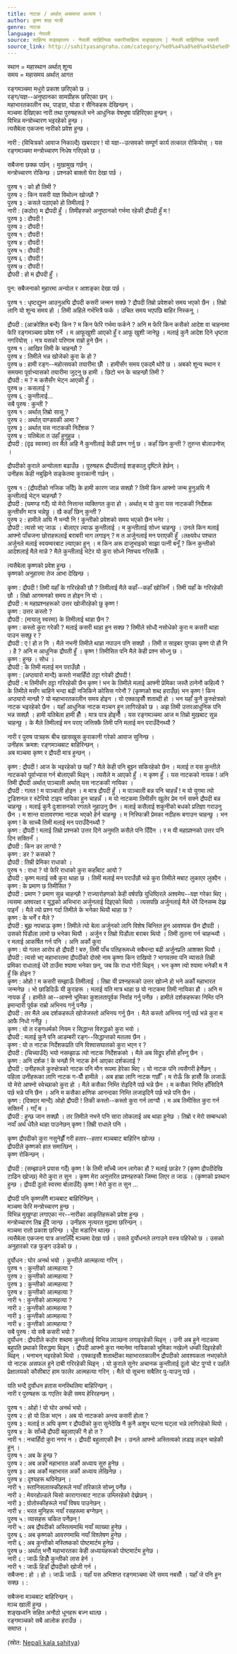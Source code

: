 ```yaml
---
title: नाटक / अर्थात् असमाप्त अध्याय !
author: कृष्ण शाह यात्री
genre: नाटक
language: नेपाली
source: साहित्य सङ्ग्रहालय - नेपाली साहित्यिक भकारीसाहित्य सङ्ग्रहालय | नेपाली साहित्यिक भकारी
source_link: http://sahityasangraha.com/category/%e0%a4%a8%e0%a4%be%e0%a4%9f%e0%a4%95-%e0%a4%b0%e0%a4%99%e0%a5%8d%e0%a4%97%e0%a4%ae%e0%a4%9e%e0%a5%8d%e0%a4%9a/%e0%a4%a8%e0%a4%be%e0%a4%9f%e0%a4%95/
---
```


स्थान = महास्थान अर्थात् शून्य  
समय = महासमय अर्थात् आगत

रङ्गमञ्चमा मधुरो प्रकाश छरिएको छ ।  
रङ्ग/यज्ञ--अनुष्ठानका सामग्रीहरू छरिएका छन् ।  
महाभारतकालीन रथ, पाङ्ग्रा, घोडा र सैनिकहरू देखिन्छन् ।  
मञ्चमा देखिएका नारी तथा पुरुषहरूले भने आधुनिक वेषभुषा पहिरिएका हुन्छन् ।  
विभिन्न मन्त्रोच्चारण भइरहेको हुन्छ ।  
त्यसैबेला एकजना नारीको प्रवेश हुन्छ ।

नारी : (विचित्रको आवाज निकाल्दै) खबरदार ! यो यज्ञ--उत्सवको सम्पूर्ण कार्य तत्काल रोकियोस् । यस रङ्गमञ्चमा मन्त्रोच्चारण निधेष गरिएको छ ।

सबैजना छक्क पर्छन् । मुखामुख गर्छन् ।  
मन्त्रोच्चारण रोकिन्छ । प्रश्नको बाक्लो घेरा देखा पर्छ ।

पुरुष १ : को हौ तिमी ?  
पुरुष २ : किन यसरी यज्ञ विथोल्न खोज्छौ ?  
पुरुष ३ : कसले पठाएको हो तिमीलाई ?  
नारी : (कठोर) म द्रौपदी हुँ । तिमीहरुको अनुष्ठानको गर्भमा रहेकी द्रौपदी हुँ म !  
पुरुष ३ : दौपदी !  
पुरुष २ : दौपदी !  
पुरुष १ : दौपदी !  
पुरुष ४ : दौपदी !  
पुरुष ५ : दौपदी !  
पुरुष ६ : दौपदी !  
पुरुष ७ : दौपदी !  
द्रौपदी : हो म द्रौपदी हुँ ।

पुन: सबैजनाको मुहारमा अन्योल र आशङ्का देखा पर्छ ।

पुरुष १ : धृष्टद्युम्न आउनुअघि द्रौपदी कसरी जन्मन सक्छे ? द्रौपदी तिम्रो प्रवेशको समय भएको छैन । तिम्रो लागि यो शून्य समय हो । तिमी अहिले गर्भभित्रै फर्क । उचित समय भएपछि बाहिर निस्कनू ।

द्रौपदी : (आक्रोशित बन्दै) किन ? म किन फेरि गर्भमा फर्कने ? अनि म फेरि किन कसैको आदेश वा चाहनामा फेरि रङ्गमञ्चमा प्रवेश गर्ने । म आफूखुशी आएको हुँ र आफू खुशी जानेछु । मलाई कुनै आदेश दिने धृष्टता नगरियोस् । नत्र यसको परिणाम राम्रो हुने छैन ।  
पुरुष १ : आखिर तिमी के चाहन्छौ ?  
पुरुष ४ : तिमीले भन्न खोजेको कुरा के हो ?  
पुरुष ७ : हामी रङ्ग--महोत्सवको तयारीमा छौँ । हामीसँग समय एकदमै थोरै छ । अबको शून्य स्थान र समयमा पूर्वाभ्यासको तयारीमा जुट्नु छ हामी । छिटो भन के चाहन्छौ तिमी ?  
द्रौपदी : म ? म कसैसँग भेट्न आएकी हुँ ।  
पुरुष ७ : कसलाई ?  
पुरुष ६ : कुन्तीलाई...  
सबै पुरुष : कुन्ती ?  
पुरुष १ : अर्थात् तिम्रो सासू ?  
पुरुष २ : अर्थात् पाण्डवकी आमा ?  
पुरुष ३ : अर्थात् यस नाटककी निर्देशक ?  
पुरुष ४ : यतिबेला त उहाँ हुनुहुन्न ।  
द्रौपदी : (दृढ स्वरमा) तर मैले अहिे नै कुन्तीलाई केही प्रश्न गर्नु छ । कहाँ छिन कुन्ती ? तुरुन्त बोलाउनोस् ।

द्रौपदीको कुराले अन्योलता बढाउँछ । पुरुषहरू द्रौपदीलाई शङ्कालु दृष्टिले हेर्छन् ।  
उनीहरू केही नबुझिने सङ्केतमा कुराकानी गर्छन् ।

पुरुष १ : (द्रौपदीको नजिक जाँदै) के हामी कारण जान्न सक्छौ ? तिमी किन आफ्नो जन्म हुनुअघि नै कुन्तीलाई भेट्न चाहन्छौ ?  
द्रौपदी : (घमण्ड गर्दै) यो मेरो नित्तान्त व्यक्तिगत कुरा हो । अर्थात् म यो कुरा यस नाटककी निर्देशक कुन्तीसँग मात्र भन्नेछु । खै कहाँ छिन् कुन्ती ?  
पुरुष २ : हामीले अघि नै भन्यौ नि ! कुन्तीको प्रवेशको समय भएको छैन भनेर ।  
द्रौपदी : त्यसो भए जाऊ । बोलाएर ल्याऊ कुन्तीलाई । म कुन्तीलाई सोध्न चाहन्छु । उनले किन मलाई आफ्नो पाँचजना छोराहरूलाई बराबरी भाग लगाइन् ? म त अर्जुनलाई मन पराएकी हुँ ।लक्ष्यवेध पश्चात अर्जुनले मलाई स्वयम्वरबाट ल्याएका हुन् । म किन अरू दाजुभाइको साझा पत्नी बनूँ ? किन कुन्तीको आदेशलाई मैले मान्ने ? मैले कुन्तीलाई भेटेर यो कुरा सोध्ने निश्चय गरिसकेँ ।

त्यसैबेला कृष्णको प्रवेश हुन्छ ।  
कृष्णको अनुहारमा तेज आभा देखिन्छ ।

कृष्ण : द्रौपदी ! तिमी यहाँ के गरिरहेकी छौ ? तिमीलाई मैले कहाँ--कहाँ खोजिनँ । तिमी यहाँ के गरिरहेकी छौ । तिम्रो आगमनको समय त होइन नि यो ।  
द्रौपदी : म महाप्रश्नहरूको उत्तर खोजीरहेको छु कृष्ण !  
कृष्ण : उत्तर कस्तो ?  
द्रौपदी : (मायालु स्वरमा) के तिमीलाई थाहा छैन ?  
कृष्ण : कस्तो कुरा गरेकी ? मलाई कसरी थाहा हुन सक्छ ? तिमीले सोध्दै नसोधेको कुरा म कसरी थाहा पाउन सक्छु र ?  
द्रौपदी : ए ! हो त नि । मैले नभनी तिमीले थाहा नपाउन पनि सक्छौ । तिमी त साइबर युगका कृष्ण पो हौ नि । है ? अनि म आधुनिक द्रौपती हुँ । कृष्ण ! तिमीसित पनि मैले केही प्रश्न सोध्नु छ ।  
कृष्ण : हुन्छ । सोध ।  
द्रौपदी : के तिमी मलाई मन पराउँछौ ।  
कृष्ण : (अप्ठ्यारो मान्दै) कस्तो नचाहिँदो ठट्टा गरेकी द्रौपदी !  
द्रौपदी : म तिमीसँग ठट्टा गरिरहेकी छैन कृष्ण ! भन के तिमीले मलाई आफ्नी प्रेमिका जस्तै ठानेनौ कहिल्यै ? के तिमीले मसँग चाहिने भन्दा बढी नजिकिने कोसिस गरेनौ ? (कृष्णको शब्द हराउँछ) भन कृष्ण ! किन अप्ठ्यारो मान्छौ ? यो महाभारतकालीन समय होइन । यो एक्काइसौँ शताब्दी हो । भन यहाँ कुनै कुरुक्षेत्रको नाटक भइरहेको छैन । यहाँ आधुनिक नाटक मञ्चन हुन लागिरहेको छ । अझ तिमी उत्तरआधुनिक पनि भन्न सक्छौ । हामी यतिबेला हामी हौँ । मात्र पात्र होइनौँ । यस रङ्गमञ्चमा आज म तिम्रो मुखबाट सुन्न चाहन्छु । के मैले तिमीलाई मन पराए जत्तिक्कै तिमी पनि मलाई मन पराउँदैनथ्यौ ?

नारी र पुरुष पात्रहरू बीच खासखुस कुराकानी गरेको आवाज सुनिन्छ ।  
उनीहरू क्रमश: रङ्गमञ्चबाट बाहिरिन्छन् ।  
अब मञ्चमा कृष्ण र द्रौपदी मात्र हुन्छन् ।

कृष्ण : द्रौपदी ! आज के भइरहेको छ यहाँ ? मैले केही पनि बुझ्न सकिरहेको छैन । मलाई त यस कुन्तीले नाटकको पूर्वाभ्यास गर्न बोलाएकी थिइन् । त्यसैले म आएको हुँ । म कृष्ण हुँ । यस नाटकको नायक ! अनि तिमी द्रौपदी अर्थात् पाञ्चाली अर्थात् यस नाटककी नायिका ।  
द्रौपदी : गलत ! म पाञ्चाली होइन । म मात्र द्रौपदी हुँ । म पाञ्चाली बन्न पनि चाहन्नँ ! म यो युगमा त्यो ट्रडिशनल र स्टेरियो टाइप नायिका हुन चाहन्नँ । म यो नाटकमा तिमीसँग खुलेर प्रेम गर्न सक्ने द्रौपदी बन्न चाहन्छु । मलाई कुनै दुःशासनको रगतले नुहाउनु छैन । मलाई कसैलाई शकुनीको बधको प्रतिज्ञा गराउनु छैन । म शान्त वातावरणमा नाटक भएको हेर्न चाहन्छु । म निस्फिक्री प्रेमका नदीहरू बगाउन चाहन्छु । भन कृष्ण ! के साच्चै तिमी मलाई मन पराउँदैनथ्यौ ?  
कृष्ण : द्रौपदी ! मलाई तिम्रो प्रश्नको उत्तर दिने अनुमति कसैले पनि दिँदैन । र म यी महाप्रश्नको उत्तर पनि दिन सक्तिनँ ।  
द्रौपदी : किन डर लाग्यो ?  
कृष्ण : डर ? कसको ?  
द्रौपदी : तिम्री प्रेमिका राधाको ।  
पुरुष १ : राधा ? यो फेरि राधाको कुरा कहाँबाट आयो ?  
द्रौपदी : कृष्ण मलाई सबै कुरा थाहा छ । तिमी मलाई मन पराउँछौ भन्ने कुरा तिमीले मबाट लुकाएर लुक्दैन ।  
कृष्ण : के प्रमाण छ तिमीसित ?  
द्रौपदी : प्रमाण ? प्रमाण सुन्न चाहन्छौ ? राज्यारोहणको केही वर्षपछि युधिष्ठिरले अश्वमेघ--यज्ञ गरेका थिए । त्यसमा अश्वरक्षा र युद्धको अभिभारा अर्जुनलाई दिइएको थियो । त्यसपछि अर्जुनलाई मैले धेरै दिनसम्म देख्न पाइनँ । मैले त्यो प्रश्न गर्दा तिमीले के भनेका थियौ थाहा छ ?  
कृष्ण : के भनेँ र मैले ?  
द्रौपदी : बुझ नपचाऊ कृष्ण ! तिमीले त्यो बेला अर्जुनको लागि विशेष चिन्तित हुन आवश्यक छैन द्रौपदी । उसको पिडौला लामो छ भनेका थियौ । अर्जुन र तिम्रो पिडौला बराबर थियो । तिमी तुलना गर्न चाहन्थ्यौ । र मलाई आकर्षित गर्न पनि । अनि अर्को कुरा  
कृष्ण : यो गलत आरोप हो द्रौपदी ! बरु, तिमी पाँच पतिहरूमध्ये सबैभन्दा बढी अर्जुनप्रति आशक्त थियौ ।  
द्रौपदी : त्यसो भए महाभारतमा द्रौपदीको दोस्रो नाम कृष्णा किन राखियो ? भागवतमा पनि व्यासले तिम्री प्रमिका राधालाई धेरै ठाउँमा श्यामा भनेका छन्, जब कि राधा गोरी थिइन् । भन कृष्ण त्यो श्यामा भनेकी म नै हुँ कि होइन ?  
कृष्ण : ओहो ! म कसरी सम्झाऊँ तिमीलाई । तिम्रा यी प्रश्नहरूको उत्तर खोज्ने हो भने अर्को महाभारत जन्मनेछ । भो छाडिदिऊँ यी कुराहरू । मलाई यति मात्र थाहा छ यो नाटकमा तिमी नायिका हौ । अनि म नायक हुँ । हामीले आ--आफ्नो भूमिका कुशलतापूर्वक निर्वाह गर्नु पर्नेछ । हामीले दर्शकहरूका निम्ति पनि इमान्दारी पूर्वक राम्रो अभिनय गर्नु पर्नेछ ।  
द्रौपदी : तर मैले अब दर्शकहरूले खोजेजस्तो अभिनय गर्नु छैन । मैले कस्तो अभिनय गर्नु पर्छ भन्ने कुरा म आफै निधो गर्नेछु ।  
कृष्ण : यो त रङ्गधर्मको नियम र सिद्धान्त विरुद्धको कुरा भयो ।  
द्रौपदी : मलाई कुनै पनि आडम्बरी रङ्ग--सिद्धान्तको मतलव छैन ।  
कृष्ण : यो त नाटक निर्देशकप्रति पनि विश्वासघातको कुरा भएन र ?  
द्रौपदी : (चिच्याउँदै) भयो नसम्झाऊ त्यो नाटक निर्देशकको । मैले अब विद्रूप हाँसो हाँस्नु छैन ।  
कृष्ण : अनि दर्शक ! के भन्छौ नि नाटक हेर्न आएका दर्शकलाई ?  
द्रौपदी : उनीहरूले कुरुक्षेत्रको नाटक पनि मौन रूपमा हेरेका थिए । यो नाटक पनि त्यसैगरी हेर्नेछन् । पहिला उनीहरूका लागि नाटक ग-यौँ हामीले । अब हाम्रा लागि नाटक गर्छौँ । म रोऊँ कि हासौँ कि लजाऊँ यो मेरो आफ्नो स्वेच्छाको कुरा हो । मैले कसैका निम्ति रोइदिनै पर्छ भन्ने छैन । म कसैका निम्ति हाँसिदिनै पर्छ भन्ने पनि छैन । अनि म कसैका क्षणिक आनन्दका निम्ति लजाइदिनै पर्छ भन्ने पनि छैन ।  
कृष्ण : (दिक्दार मान्दै) ओहो द्रौपदी ! तिकी कस्तो--कस्तो कुरा गर्न लाग्यौ । म अब तिमीसित कुरा गर्न सक्तिनँ । गएँ म ।  
द्रौपदी : हुन्छ जान सक्छौ । तर तिमीले नभने पनि सारा लोकलाई अब थाहा हुनेछ । तिम्रो र मेरो सम्बन्धको नयाँ अर्थ धेरैले थाहा पाउनेछन् कृष्ण ! तिम्री राधाले पनि ।

कृष्ण द्रौपदीको कुरा नसुनेझैँ गरी हतार--हतार मञ्चबाट बाहिरिन खोज्छ ।  
द्रौपदीले कृष्णको हात समात्छिन् ।  
कृष्ण रोकिन्छन् ।

द्रौपदी : (सम्झाउने प्रयास गर्दै) कृष्ण ! के तिमी साँच्चै जान लागेका हौ ? मलाई छाडेर ? (कृष्ण द्रौपदीदेखि टाढिन खोज्छ) मेरो कुरा त सुन । कृष्ण मेरा अनुत्तरित प्रश्नहरुको जिम्मा लिएर त जाऊ । (कृष्णको प्रस्थान हुन्छ । द्रौपदी ठूलो स्वरमा बोलाउँदै) कृष्ण ! मेरो कुरा त सुन ...

द्रौपदी पनि कृष्णसँगै मञ्चबाट बाहिरिन्छिन् ।  
मञ्चमा फेरि मन्त्रोच्चारण हुन्छ ।  
विभिन्न मुखुण्डा लगाएका नर--नारीका आकृतिहरूको प्रवेश हुन्छ ।  
मन्त्रोच्चारण तिब्र हुँदै जान्छ । उनीहरू नृत्यरत मुद्रामा छरिन्छन् ।  
मञ्चमा रातो प्रकाश छरिन्छ । धूँवा मडारिन थाल्छ ।  
त्यसैबेला एकजना पात्र अत्तालिँदै मञ्चमा देखा पर्छ । उसले दुर्योधनले लगाउने वस्त्र पहिरेको छ । उसको अनुहारको रङ फुङ्ग उडेको छ ।

दुर्योधन : घोर अनर्थ भयो । कुन्तीले आत्महत्या गरिन् ।  
पुरुष १ : कुन्तीको आत्महत्या ?  
पुरुष २ : कुन्तीको आत्महत्या ?  
पुरुष ३ : कुन्तीको आत्महत्या ?  
पुरुष ४ : कुन्तीको आत्महत्या ?  
नारी १ : कुन्तीको आत्महत्या ?  
नारी २ : कुन्तीको आत्महत्या ?  
नारी ३ : कुन्तीको आत्महत्या ?  
नारी ४ : कुन्तीको आत्महत्या ?  
सबै पुरुष : यो सबै कसरी भयो ?  
दुर्योधन : द्रौपदीले कठोर शब्दमा कुन्तीलाई विभिन्न लाञ्छना लगाइरहेकी थिइन् । उनी अब हुने नाटकमा बहुपति प्रथाको विरुद्धमा थिइन् । द्रौपदी आफ्नो कुरा नमानेमा नायिकाको भूमिका नखेल्ने धम्की दिइरहेकी थिइन् । भनाभन् भइरहेको थियो । एक्काइसौँ शताब्दीका महाभारतकालीन द्रौपदीको आवश्यकता नभएकोले यो नाटक असफल हुने दाबी गरिरहेकी थिइन् । यो कुराले सुनेर अचानक कुन्तीलाई ठूलो चोट पुग्यो र उहाँले प्रेक्षालयको कौसीबाट हाम फालेर आत्महत्या गरिन् । मैले यो सूचना सबैतिर पु-याउनु पर्छ ।

यति भन्दै दुर्योधन हतास मनस्थितिमा बाहिरिन्छन् ।  
नारी र पुरुषहरू ऊ गएतिर केही समय हेरिरहन्छन् ।

पुरुष १ : ओहो ! यो घोर अनर्थ भयो ।  
पुरुष २ : हो यो ठिक भएन । अब यो नाटकको अन्त्य कसरी होला ?  
पुरुष ३ : मलाई त अघि कृष्ण र द्रौपदीको कुरा सुनेदेखि नै कुनै अशुभ घटना घट्ला भन्ने लागिरहेको थियो ।  
पुरुष ४ : के साँच्चै द्रौपदी बहुलाएकी नै हो त ?  
नारी १ : नचाहिँदो कुरा नगर न । द्रौपदी बहुलाएकी हैन । उनले आफ्नो अस्तित्वको लडाइ लड्न चाहेकी हुन् ।  
पुरुष १ : अब के हुन्छ ?  
पुरुष २ : अब अर्को महाभारत अर्को अध्याय सुरु हुनेछ ।  
पुरुष ३ : अब अर्को महाभारत अर्को अध्याय लेखिनेछ ।  
पुरुष ४ : दृश्यहरू थपिनेछन् ।  
नारी १ : स्तानिसलाव्स्कीहरूले नयाँ तरिकाले सोच्नू पर्नेछ ।  
नारी २ : मेयरहोल्डले चिसो कारागारबाट नाटक उम्लिरहेको देख्नेछन् ।  
नारी ३ : ग्रोतोस्कीहरूले नयाँ विषय पाउनेछन् ।  
नारी ४ : भरत मुनिहरू नयाँ रसहरूमा बग्नेछन् ।  
पुरुष ५ : व्यासहरू चकित पर्नेछन् !  
नारी ५ : अब द्रौपदीको अस्तित्वमाथि नयाँ व्याख्या हुनेछ ।  
पुरुष ६ : अब कृष्णको आवरणमाथि नयाँ विश्लेषण हुनेछ ।  
नारी ६ : अब कुन्तीको मस्तिष्कको पोष्टमार्टम हुनेछ ।  
पुरुष ७ : अर्थात् भनौँ महाभारतका केही अध्यायहरूको पोष्टमार्टम हुनेछ ।  
नारी ८ : जाऊँ हिडौँ कुन्तीको लास हेर्न ।  
नारी १ : जाऊँ हिडाँ द्रौपदीको खोजी गर्न ।  
सबैजना : हो । हो । जाऊँ जाऊँ । यहाँ यस अभिशप्त रङ्गमञ्चमा धेरै समय नबसौँ । यहाँ जे पनि हुन सक्छ । :

सबैजना मञ्चबाट बाहिरिन्छन् ।  
मञ्च खाली हुन्छ ।  
शङ्खध्वनि सहित अनौठो धूनहरू बज्न थाल्छ ।  
रङ्गमञ्चको सबै आलोक हराउँछ ।  
समाप्त ।

(स्रोत: [Nepali kala sahitya](www.nepalikalasahitya.com))
